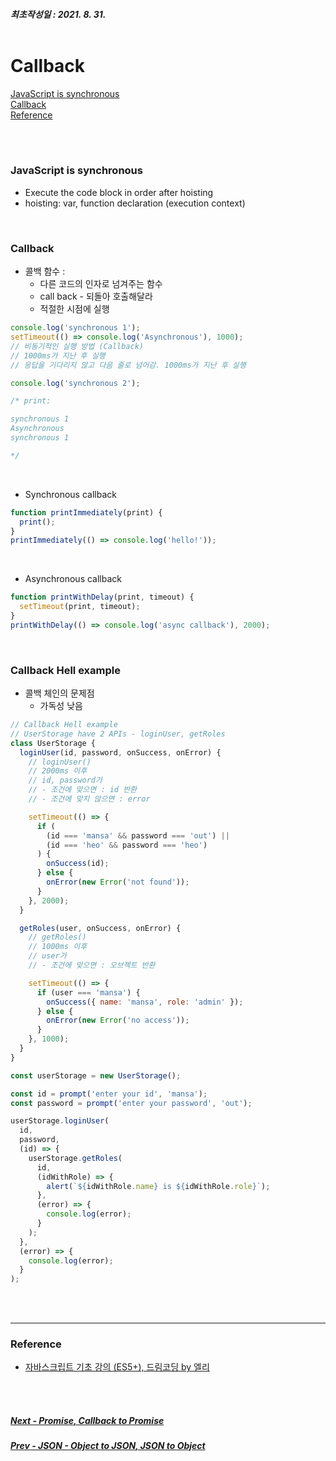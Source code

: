 ##### 최초작성일 : 2021. 8. 31.<br><br>

# Callback

[JavaScript is synchronous](#javascript-is-synchronous)  
[Callback](#callback)  
[Reference](#reference)

<br><br>

### JavaScript is synchronous

- Execute the code block in order after hoisting
- hoisting: var, function declaration (execution context)

<br>

### Callback

- 콜백 함수 :
  - 다른 코드의 인자로 넘겨주는 함수
  - call back - 되돌아 호출해달라
  - 적절한 시점에 실행

```js
console.log('synchronous 1');
setTimeout(() => console.log('Asynchronous'), 1000);
// 비동기적인 실행 방법 (Callback)
// 1000ms가 지난 후 실행
// 응답을 기다리지 않고 다음 줄로 넘어감. 1000ms가 지난 후 실행

console.log('synchronous 2');

/* print:

synchronous 1
Asynchronous
synchronous 1

*/
```

<br>

- Synchronous callback

```js
function printImmediately(print) {
  print();
}
printImmediately(() => console.log('hello!'));
```

<br>

- Asynchronous callback

```js
function printWithDelay(print, timeout) {
  setTimeout(print, timeout);
}
printWithDelay(() => console.log('async callback'), 2000);
```

<br>

### Callback Hell example

- 콜백 체인의 문제점
  - 가독성 낮음

```js
// Callback Hell example
// UserStorage have 2 APIs - loginUser, getRoles
class UserStorage {
  loginUser(id, password, onSuccess, onError) {
    // loginUser()
    // 2000ms 이후
    // id, password가
    // - 조건에 맞으면 : id 반환
    // - 조건에 맞지 않으면 : error

    setTimeout(() => {
      if (
        (id === 'mansa' && password === 'out') ||
        (id === 'heo' && password === 'heo')
      ) {
        onSuccess(id);
      } else {
        onError(new Error('not found'));
      }
    }, 2000);
  }

  getRoles(user, onSuccess, onError) {
    // getRoles()
    // 1000ms 이후
    // user가
    // - 조건에 맞으면 : 오브젝트 반환

    setTimeout(() => {
      if (user === 'mansa') {
        onSuccess({ name: 'mansa', role: 'admin' });
      } else {
        onError(new Error('no access'));
      }
    }, 1000);
  }
}

const userStorage = new UserStorage();

const id = prompt('enter your id', 'mansa');
const password = prompt('enter your password', 'out');

userStorage.loginUser(
  id,
  password,
  (id) => {
    userStorage.getRoles(
      id,
      (idWithRole) => {
        alert(`${idWithRole.name} is ${idWithRole.role}`);
      },
      (error) => {
        console.log(error);
      }
    );
  },
  (error) => {
    console.log(error);
  }
);
```

<br><br>

---

### **Reference**

- [자바스크립트 기초 강의 (ES5+), 드림코딩 by 엘리](https://www.youtube.com/playlist?list=PLv2d7VI9OotTVOL4QmPfvJWPJvkmv6h-2)

<br><br>

##### [Next - Promise, Callback to Promise](/Javascript/basic_15_promise.md)

##### [Prev - JSON - Object to JSON, JSON to Object](/Javascript/basic_13_json.md)

```

```
